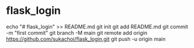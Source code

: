 # flask_login
echo "# flask_login" >> README.md
git init
git add README.md
git commit -m "first commit"
git branch -M main
git remote add origin https://github.com/sukachoi/flask_login.git
git push -u origin main
